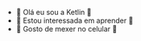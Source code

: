 - 🤫  Olá eu sou a Ketlin 🤫
- :book:  Estou interessada em aprender :book:
- 🤗  Gosto de mexer no celular 🤗

<!---
KetlinPereir/KetlinPereir is a ✨ special ✨ repository because its `README.md` (this file) appears on your GitHub profile.
You can click the Preview link to take a look at your changes.
--->
